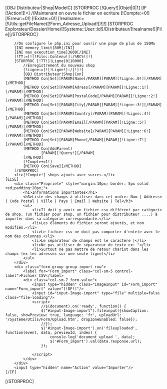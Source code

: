 [OBJ Distributeur|Shop|ModelC]
[STORPROC [!Query!]|Objet|0|1]
	[IF [!Action!]!=]
		//Maintenant on ouvre le fichier en ecriture
		[!Compte:=0!]
		[!Erreur:=0!]
		[!Existe:=0!]
		[!realname:=[!Utils::getFileName([!Form_Adresse_Upload!])!]!]
		[STORPROC Explorateur/Dossier/Home/[!Systeme::User::Id!]/Distributeur/[!realname!]|File][/STORPROC]

		//On configure le php.ini pour ouvrir une page de plus de 150Mo
		[INI memory_limit]80M[/INI]
		[INI max_execution_time]3600[/INI]
		[!TT:=[![!File::Contenu!]:/%RC%!]!]
		[STORPROC [!TT!]|Ligne|0|10000]
			//Enregistrement du nouveau shop
			[!Ligne:=[![!Ligne!]:/|!]!]
			[OBJ Distributeur|Shop|Con]
			[METHOD Con|Set][PARAM]Name[/PARAM][PARAM][!Ligne::0!][/PARAM][/METHOD]
			[METHOD Con|Set][PARAM]Adress[/PARAM][PARAM][!Ligne::1!][/PARAM][/METHOD]
			[METHOD Con|Set][PARAM]PostalCode[/PARAM][PARAM][!Ligne::2!][/PARAM][/METHOD]
			[METHOD Con|Set][PARAM]City[/PARAM][PARAM][!Ligne::3!][/PARAM][/METHOD]
			[METHOD Con|Set][PARAM]Country[/PARAM][PARAM][!Ligne::4!][/PARAM][/METHOD]
			[METHOD Con|Set][PARAM]Email[/PARAM][PARAM][!Ligne::5!][/PARAM][/METHOD]
			[METHOD Con|Set][PARAM]Website[/PARAM][PARAM][!Ligne::6!][/PARAM][/METHOD]
			[METHOD Con|Set][PARAM]Phone[/PARAM][PARAM][!Ligne::7!][/PARAM][/METHOD]
			[METHOD Con|AddParent]
					[PARAM][!Query!][/PARAM]
			[/METHOD]
			[!Compte+=1!]
			[METHOD Con|Save][/METHOD]
		[/STORPROC]
		<li>[!Compte!] shops ajouts avec succes.</li>
	[ELSE]
		<div class="Propriete" style="margin:10px; border: 5px solid red;padding:20px;">
			<h1>Informations importantes</h1>
			<h3>Liste des champs à utiliser dans cet ordre: Nom | Addresse | Code Postal | Ville | Pays | Email | Website | Tel</h3>
			<ul>
				<li>Il doit y avoir un fichier csv différent par catégorie de shop. (un fichier pour shop, un fichier pour distributeur ....) à importer dans sa catégorie correspondante.</li>
				<li>Les éléments du fichier seront ajoutés, et non modifiés.</li>
				<li>Le fichier csv ne doit pas comporter d'entete avec le nom des colonnes.</li>
				<li>Le séparateur de champs est le caractère |</li>
				<li>Ne pas utiliser de séparateur de texte ex: "</li>
				<li>Surtout ne pas mettre de retour chariot dans les champs (ex les adresses sur une seule ligne)</li>
			</ul>
		</div>
		<div class="form-group group-import row">
			<label for="Form_import" class="col-sm-5 control-label">Fichier CSV</label>
			<div class="col-sm-7 form-value">
				<input type="hidden" class="ImageInput" id="Form_import" name="Form_import" value="[!DF!]"/>
				<input id="input-Image-import" type="file" multiple=false class="file-loading"/>
				<script>
					//$(document).on('ready', function() {
					$("#input-Image-import").fileinput({showCaption: false, showPreview: true, language: 'fr', uploadUrl: '/Systeme/Utils/Form/Upload.htm', dropZoneEnabled: false});
					//});
					$('#input-Image-import').on('fileuploaded', function(event, data, previewId, index) {
						console.log('document upload ', data);
						$('#Form_import').val(data.response.url);
					});

				</script>
			</div>
		</div>
		<input type="hidden" name="Action" value="Importer"/>
	[/IF]
[/STORPROC]
